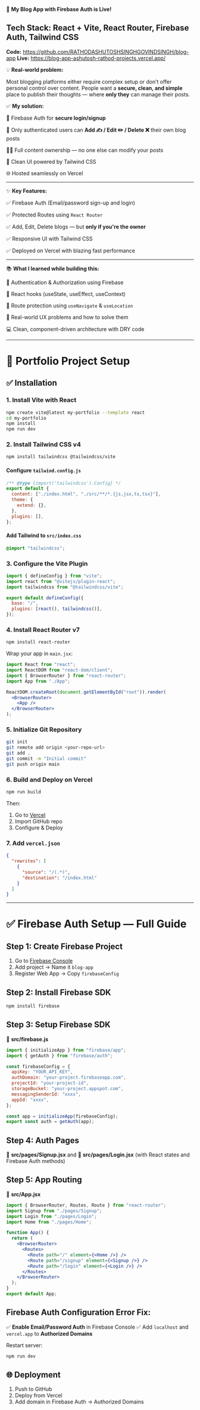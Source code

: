 🚀 **My Blog App with Firebase Auth is Live!**

**Tech Stack:** React + Vite, React Router, Firebase Auth, Tailwind CSS
---
 **Code:** https://github.com/RATHODASHUTOSHSINGHGOVINDSINGH/blog-app
 **Live:** https://blog-app-ashutosh-rathod-projects.vercel.app/

 

💡 **Real-world problem:**

Most blogging platforms either require complex setup or don’t offer personal control over content. People want a **secure, clean, and simple** place to publish their thoughts — where **only they** can manage their posts.

 

✅ **My solution:**

🔐 Firebase Auth for **secure login/signup**

📝 Only authenticated users can **Add ✍️ / Edit ✏️ / Delete ❌** their own blog posts

🧑‍💻 Full content ownership — no one else can modify your posts

🎨 Clean UI powered by Tailwind CSS

🌐 Hosted seamlessly on Vercel

---

✨ **Key Features:**

✅ Firebase Auth (Email/password sign-up and login)

✅ Protected Routes using `React Router`

✅ Add, Edit, Delete blogs — but **only if you're the owner**

✅ Responsive UI with Tailwind CSS

✅ Deployed on Vercel with blazing fast performance

---

📚 **What I learned while building this:**

🔐 Authentication & Authorization using Firebase

🔄 React hooks (useState, useEffect, useContext)

🚦 Route protection using `useNavigate` & `useLocation`

🧠 Real-world UX problems and how to solve them

💻 Clean, component-driven architecture with DRY code

---

# 📁 Portfolio Project Setup

## ✅ Installation

### 1. Install Vite with React

```bash
npm create vite@latest my-portfolio --template react
cd my-portfolio
npm install
npm run dev
```

### 2. Install Tailwind CSS v4

```bash
npm install tailwindcss @tailwindcss/vite
```

#### Configure `tailwind.config.js`

```js
/** @type {import('tailwindcss').Config} */
export default {
  content: ["./index.html", "./src/**/*.{js,jsx,ts,tsx}"],
  theme: {
    extend: {},
  },
  plugins: [],
};
```

#### Add Tailwind to `src/index.css`

```css
@import "tailwindcss";
```

### 3. Configure the Vite Plugin

```js
import { defineConfig } from "vite";
import react from "@vitejs/plugin-react";
import tailwindcss from "@tailwindcss/vite";

export default defineConfig({
  base: "/",
  plugins: [react(), tailwindcss()],
});
```

### 4. Install React Router v7

```bash
npm install react-router
```

Wrap your app in `main.jsx`:

```jsx
import React from "react";
import ReactDOM from "react-dom/client";
import { BrowserRouter } from "react-router";
import App from "./App";

ReactDOM.createRoot(document.getElementById("root")).render(
  <BrowserRouter>
    <App />
  </BrowserRouter>
);
```

### 5. Initialize Git Repository

```bash
git init
git remote add origin <your-repo-url>
git add .
git commit -m "Initial commit"
git push origin main
```

### 6. Build and Deploy on Vercel

```bash
npm run build
```

Then:

1. Go to [Vercel](https://vercel.com/)
2. Import GitHub repo
3. Configure & Deploy

### 7. Add `vercel.json`

```json
{
  "rewrites": [
    {
      "source": "/(.*)",
      "destination": "/index.html"
    }
  ]
}
```

---

# ✅ Firebase Auth Setup — Full Guide

## Step 1: Create Firebase Project

1. Go to [Firebase Console](https://console.firebase.google.com)
2. Add project → Name it `blog-app`
3. Register Web App → Copy `firebaseConfig`

## Step 2: Install Firebase SDK

```bash
npm install firebase
```

## Step 3: Setup Firebase SDK

📄 **src/firebase.js**

```js
import { initializeApp } from "firebase/app";
import { getAuth } from "firebase/auth";

const firebaseConfig = {
  apiKey: "YOUR_API_KEY",
  authDomain: "your-project.firebaseapp.com",
  projectId: "your-project-id",
  storageBucket: "your-project.appspot.com",
  messagingSenderId: "xxxx",
  appId: "xxxx",
};

const app = initializeApp(firebaseConfig);
export const auth = getAuth(app);
```

## Step 4: Auth Pages

📄 **src/pages/Signup.jsx** and 📄 **src/pages/Login.jsx** (with React states and Firebase Auth methods)

## Step 5: App Routing

📄 **src/App.jsx**

```jsx
import { BrowserRouter, Routes, Route } from "react-router";
import Signup from "./pages/Signup";
import Login from "./pages/Login";
import Home from "./pages/Home";

function App() {
  return (
    <BrowserRouter>
      <Routes>
        <Route path="/" element={<Home />} />
        <Route path="/signup" element={<Signup />} />
        <Route path="/login" element={<Login />} />
      </Routes>
    </BrowserRouter>
  );
}
export default App;
```

## Firebase Auth Configuration Error Fix:

✅ **Enable Email/Password Auth** in Firebase Console
✅ Add `localhost` and `vercel.app` to **Authorized Domains**

Restart server:

```bash
npm run dev
```

## 🌐 Deployment

1. Push to GitHub
2. Deploy from Vercel
3. Add domain in Firebase Auth → Authorized Domains
